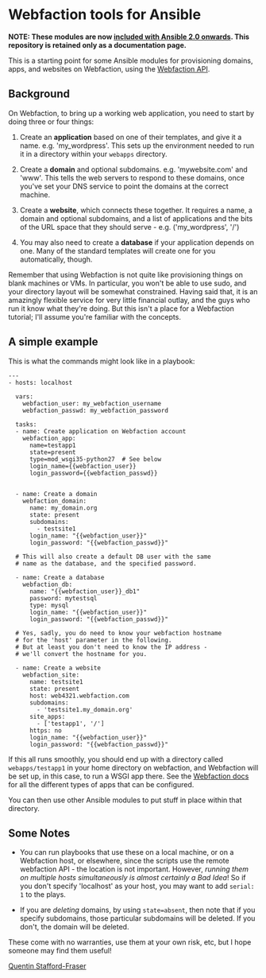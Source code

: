 # Webfaction tools for Ansible

**NOTE: These modules are now [included with Ansible 2.0 onwards](http://docs.ansible.com/ansible/list_of_cloud_modules.html#webfaction).  This repository is retained only as a documentation page.**

This is a starting point for some Ansible modules for provisioning domains, apps, and websites on Webfaction, using the [Webfaction API](http://docs.webfaction.com/xmlrpc-api/).


## Background

On Webfaction, to bring up a working web application, you need to start by doing three or four things:

1. Create an **application** based on one of their templates, and give it a name. e.g. 'my_wordpress'.  This sets up the environment needed to run it in a directory within your `webapps` directory.

2. Create a **domain** and optional subdomains. e.g. 'mywebsite.com' and 'www'.  This tells the web servers to respond to these domains, once you've set your DNS service to point the domains at the correct machine.

3. Create a **website**, which connects these together. It requires a name, a domain and optional subdomains, and a list of applications and the bits of the URL space that they should serve - e.g. ('my_wordpress', '/')

4. You may also need to create a **database** if your application depends on one.  Many of the standard templates will create one for you automatically, though.

Remember that using Webfaction is not quite like provisioning things on blank machines or VMs.  In particular, you won't be able to use sudo, and your directory layout will be somewhat constrained.  Having said that, it is an amazingly flexible service for very little financial outlay, and the guys who run it know what they're doing.  But this isn't a place for a Webfaction tutorial; I'll assume you're familiar with the concepts.


## A simple example

This is what the commands might look like in a playbook:

    ---
    - hosts: localhost

      vars:
        webfaction_user: my_webfaction_username
        webfaction_passwd: my_webfaction_password

      tasks:
      - name: Create application on Webfaction account
        webfaction_app: 
          name=testapp1
          state=present
          type=mod_wsgi35-python27  # See below
          login_name={{webfaction_user}}
          login_password={{webfaction_passwd}}


      - name: Create a domain
        webfaction_domain:
          name: my_domain.org
          state: present
          subdomains:
            - testsite1
          login_name: "{{webfaction_user}}"
          login_password: "{{webfaction_passwd}}"

      # This will also create a default DB user with the same
      # name as the database, and the specified password.
      
      - name: Create a database
        webfaction_db:
          name: "{{webfaction_user}}_db1"
          password: mytestsql
          type: mysql
          login_name: "{{webfaction_user}}"
          login_password: "{{webfaction_passwd}}"

      # Yes, sadly, you do need to know your webfaction hostname
      # for the 'host' parameter in the following. 
      # But at least you don't need to know the IP address - 
      # we'll convert the hostname for you.

      - name: Create a website
        webfaction_site:
          name: testsite1
          state: present
          host: web4321.webfaction.com 
          subdomains: 
            - 'testsite1.my_domain.org'
          site_apps:
            - ['testapp1', '/']
          https: no
          login_name: "{{webfaction_user}}"
          login_password: "{{webfaction_passwd}}"
    

If this all runs smoothly, you should end up with a directory called `webapps/testapp1` in your home directory on webfaction, and Webfaction will be set up, in this case, to run a WSGI app there.  See the [Webfaction docs](http://docs.webfaction.com/xmlrpc-api/apps.html#application-types) for all the different types of apps that can be configured.

You can then use other Ansible modules to put stuff in place within that directory.

## Some Notes

* You can run playbooks that use these on a local machine, or on a Webfaction host, or elsewhere, since the scripts use the remote webfaction API - the location is not important.  However, *running them on multiple hosts simultaneously is almost certainly a Bad Idea*! So if you don't specify 'localhost' as your host, you may want to add `serial: 1` to the plays.

* If you are *deleting* domains, by using `state=absent`, then note that if you specify subdomains, those particular subdomains will be deleted.  If you don't, the domain will be deleted.

These come with no warranties, use them at your own risk, etc, but I hope someone may find them useful!

[Quentin Stafford-Fraser](http://quentinsf.com)

